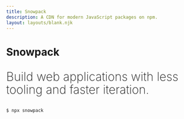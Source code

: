 ```yaml
---
title: Snowpack
description: A CDN for modern JavaScript packages on npm.
layout: layouts/blank.njk
---
```


# Snowpack

<p style='font-size: 32px; font-weight: 200; line-height: 1.1;'>Build web applications with less tooling and faster iteration.</p>


```
$ npx snowpack
```
